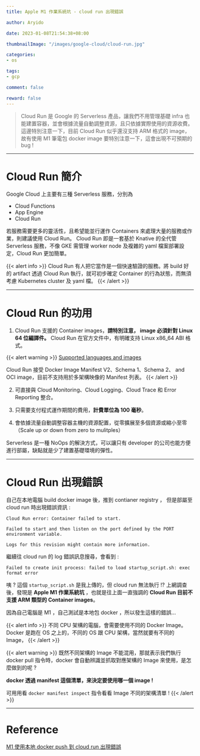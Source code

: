 ```yaml
---
title: Apple M1 作業系統坑 - cloud run 出現錯誤

author: Aryido

date: 2023-01-08T21:54:38+08:00

thumbnailImage: "/images/google-cloud/cloud-run.jpg"

categories:
- os

tags:
- gcp

comment: false

reward: false
---
```

<!--BODY-->
> Cloud Run 是 Google 的 Serverless 產品，讓我們不用管理基礎 infra 也能建置容器，並會根據流量自動調整資源，且只依據實際使用的資源收費。 這邊特別注意一下，目前 Cloud Run 似乎還沒支持 ARM 格式的 image，故有使用 M1 筆電包 docker image 要特別注意一下，這會出現不可預期的 bug !

<!--more-->

---
# Cloud Run 簡介
Google Cloud 上主要有三種 Serverless 服務，分別為
- Cloud Functions
- App Engine
- Cloud Run

若服務需要更多的靈活性，且希望能並行運作 Containers 來處理大量的服務或作業，則建議使用 Cloud Run。 Cloud Run 即是一套基於 Knative 的全代管 Serverless 服務，不像 GKE 需管理 worker node 及複雜的 yaml 檔案部署設定，Cloud Run 更加簡單。

{{< alert info >}}
Cloud Run 有人把它當作是一個快速驗證的服務。將 build 好的 artifact 透過 Cloud Run 執行，就可初步確定 Container 的行為狀態，而無須考慮 Kubernetes cluster 及 yaml 檔。
{{< /alert >}}

---

# Cloud Run 的功用
1. Cloud Run 支援的 Container images，**請特別注意， image 必須針對 Linux 64 位編譯件。** Cloud Run  在官方文件中，有明確支持 Linux x86_64 ABI 格式。

{{< alert warning >}}
[Supported languages and images](https://cloud.google.com/run/docs/container-contract#languages)

Cloud Run 接受 Docker Image Manifest V2、Schema 1、Schema 2、 and OCI image，目前不支持用於多架構映像的 Manifest 列表。
{{< /alert >}}

2. 可直接與 Cloud Monitoring、Cloud Logging、Cloud Trace 和 Error Reporting 整合。

3. 只需要支付程式運作期間的費用，**計費單位為 100 毫秒**。

4. 會依據流量自動調整容器主機的資源配置，從零擴展至多個資源或縮小至零（Scale up or down from zero to mulitples）

Serverless 是一種 NoOps 的解決方式，可以讓只有 developer 的公司也能方便進行部屬，缺點就是少了建置基礎環境的彈性。

---

# Cloud Run 出現錯誤
自己在本地電腦 build docker image 後，推到 contianer registry ， 但是部屬至 cloud run 時出現錯誤資訊 :
```
Cloud Run error: Container failed to start.

Failed to start and then listen on the port defined by the PORT environment variable.

Logs for this revision might contain more information.
```
繼續往 cloud run 的 log 錯誤訊息搜尋，會看到 :
```
Failed to create init process: failed to load startup_script.sh: exec format error
```
咦 ? 這個 ```startup_script.sh``` 是我上傳的，但 cloud run 無法執行 !?  上網調查後，發現是 **Apple M1 作業系統坑** ，也就是往上面一直強調的 **Cloud Run 目前不支援 ARM 類型的 Container images**。

因為自己電腦是 M1 ，自己測試是本地包 docker ，所以發生這樣的錯誤...

{{< alert info >}}
不同 CPU 架構的電腦，會需要使用不同的 Docker Image。 Docker 是跑在 OS 之上的，不同的 OS 跟 CPU 架構，當然就要有不同的 Image，
{{< /alert >}}

{{< alert warning >}}
既然不同架構的 Image 不能混用，那就表示我們執行 docker pull 指令時，docker 會自動辨識並抓取對應架構的 Image 來使用，是怎麼做到的呢 ?

**docker 透過 manifest 這個清單，來決定要使用哪一個 image !**

可用用看 ```docker manifest inspect``` 指令看看 Image 不同的架構清單 !
{{< /alert >}}

---
# Reference
[M1 使用本地 docker push 到 cloud run 出現錯誤](https://penueling.com/%e7%b7%9a%e4%b8%8a%e5%ad%b8%e7%bf%92/m1-%e4%bd%bf%e7%94%a8%e6%9c%ac%e5%9c%b0-docker-push-%e5%88%b0-cloud-run-%e5%87%ba%e7%8f%be%e9%8c%af%e8%aa%a4/)
